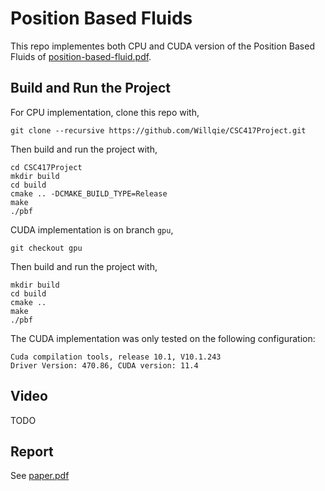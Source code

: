 # Position Based Fluids
This repo implementes both CPU and CUDA version of the Position Based Fluids of <a href="https://mmacklin.com/pbf_sig_preprint.pdf">position-based-fluid.pdf</a>.

## Build and Run the Project
For CPU implementation, clone this repo with,

```
git clone --recursive https://github.com/Willqie/CSC417Project.git
```
Then build and run the project with,
```
cd CSC417Project
mkdir build
cd build
cmake .. -DCMAKE_BUILD_TYPE=Release
make
./pbf
```

CUDA implementation is on branch `gpu`,
```
git checkout gpu
```
Then build and run the project with,
```
mkdir build
cd build
cmake ..
make
./pbf
```
The CUDA implementation was only tested on the following configuration:
```
Cuda compilation tools, release 10.1, V10.1.243
Driver Version: 470.86, CUDA version: 11.4
```

## Video
TODO

## Report
See <a href="https://github.com/Willqie/CSC417Project/blob/master/report/report.pdf">paper.pdf</a>
